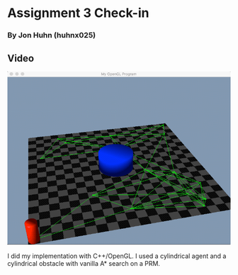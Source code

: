 # Assignment 3 Check-in
### By Jon Huhn (huhnx025)

## Video
![](images/check-in.gif)

I did my implementation with C++/OpenGL. I used a cylindrical agent and a cylindrical obstacle with vanilla A* search on a PRM.
